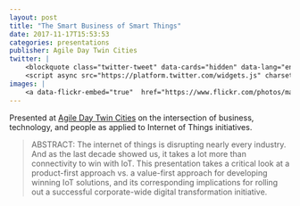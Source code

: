 ```yaml
---
layout: post
title: "The Smart Business of Smart Things"
date: 2017-11-17T15:53:53
categories: presentations
publisher: Agile Day Twin Cities
twitter: |
	<blockquote class="twitter-tweet" data-cards="hidden" data-lang="en"><p lang="en" dir="ltr">Headed to Agile Day Twin Cities on Friday? Catch CTO <a href="https://twitter.com/markbenson?ref_src=twsrc%5Etfw">@markbenson</a> at the &quot;The Smart Business of the Smart Things&quot; panel with <a href="https://twitter.com/EsraKc?ref_src=twsrc%5Etfw">@EsraKc</a> <a href="https://twitter.com/Scott_Nelson19?ref_src=twsrc%5Etfw">@Scott_Nelson19</a> and <a href="https://twitter.com/rick_erickson?ref_src=twsrc%5Etfw">@rick_erickson</a> <a href="https://t.co/pMqrL8v0JG">https://t.co/pMqrL8v0JG</a> <a href="https://t.co/GW8frbHLWh">pic.twitter.com/GW8frbHLWh</a></p>&mdash; Exosite (@exosite) <a href="https://twitter.com/exosite/status/930917705389166595?ref_src=twsrc%5Etfw">November 15, 2017</a></blockquote>
	<script async src="https://platform.twitter.com/widgets.js" charset="utf-8"></script>
images: |
	<a data-flickr-embed="true"  href="https://www.flickr.com/photos/markbenson/albums/72157689788034845" title="2017 Agile Day Twin Cities"><img src="https://farm5.staticflickr.com/4543/24650146218_6abb8bb292_z.jpg" width="640" height="519" alt="2017 Agile Day Twin Cities"></a><script async src="//embedr.flickr.com/assets/client-code.js" charset="utf-8"></script>
---
```


Presented at [Agile Day Twin Cities][ln1] on the intersection of business, technology, and people as applied to Internet of Things initiatives.

> ABSTRACT: The internet of things is disrupting nearly every industry. And as the last decade showed us, it takes a lot more than connectivity to win with IoT. This presentation takes a critical look at a product-first approach vs. a value-first approach for developing winning IoT solutions, and its corresponding implications for rolling out a successful corporate-wide digital transformation initiative.

[ln1]: http://agiledaytwincities.org/

